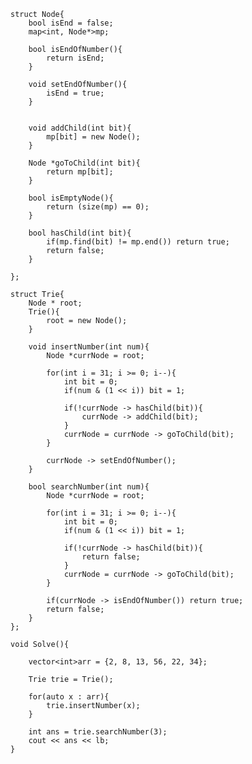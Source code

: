     struct Node{
        bool isEnd = false;
        map<int, Node*>mp;
    
        bool isEndOfNumber(){
            return isEnd;
        }
    
        void setEndOfNumber(){
            isEnd = true;
        }
    
    
        void addChild(int bit){
            mp[bit] = new Node();
        }
    
        Node *goToChild(int bit){
            return mp[bit];
        }
    
        bool isEmptyNode(){
            return (size(mp) == 0);
        }
    
        bool hasChild(int bit){
            if(mp.find(bit) != mp.end()) return true;
            return false;
        }
    
    };
    
    struct Trie{
        Node * root;
        Trie(){
            root = new Node();
        }
    
        void insertNumber(int num){
            Node *currNode = root;
    
            for(int i = 31; i >= 0; i--){
                int bit = 0;
                if(num & (1 << i)) bit = 1;
    
                if(!currNode -> hasChild(bit)){
                    currNode -> addChild(bit);
                }
                currNode = currNode -> goToChild(bit);
            }
    
            currNode -> setEndOfNumber();
        }
    
        bool searchNumber(int num){
            Node *currNode = root;
    
            for(int i = 31; i >= 0; i--){
                int bit = 0;
                if(num & (1 << i)) bit = 1;
    
                if(!currNode -> hasChild(bit)){
                    return false;
                }
                currNode = currNode -> goToChild(bit);
            }
    
            if(currNode -> isEndOfNumber()) return true;
            return false;
        }
    };
    
    void Solve(){
    
        vector<int>arr = {2, 8, 13, 56, 22, 34};
    
        Trie trie = Trie();
    
        for(auto x : arr){
            trie.insertNumber(x);
        }
    
        int ans = trie.searchNumber(3);
        cout << ans << lb;
    }
